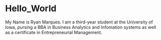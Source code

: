 # Hello_World
My Name is Ryan Marques. I am a third-year student at the University of Iowa, pursing a BBA in Business Analytics and Infomation systems as well as a certificate in Entrepreneurial Management.  
